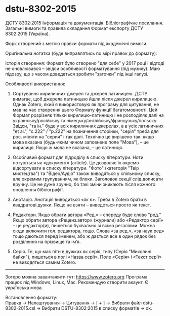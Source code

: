 # dstu-8302-2015
ДСТУ 8302:2015 Інформація та документація. Бібліографічне посилання. Загальні вимоги та правила складання
Формат експорту ДСТУ 8302:2015 (Україна).

Форк створений з метою правки формати під академічні вимоги.


Оригінальна нотатка (буде виправлятись по мірі правок до формату):

Історія створення:
Формат було створено "для себе" у 2017 році і відтоді не оновлювався – звідси особливості форматування (під музику).
Маю підозру, що з часом доведеться зробити "заточки" під інші галузі.

Особливості використання:
1. Сортування кириличних джерел та джерел латиницею.
ДСТУ вимагає, щоб джерела латиницею йшли після джерел кирилицею. Однак Zotero, який я використовую як програму для цитування, не мав на час створення цього Формату функції багатомовності. Цей Формат розрізняє тільки кирилицю-латиницю і не розподіляє далі на українську/російську та німецьку/англійську/французьку/польску.
Звідси, "та ін." буде у всіх кириличних джерелах, а в усіх латиничних "et al.", "с.222" / "р.222" на позначення сторінки, "серія" треба для рос. міняти на "серия" і так далі.
Технічно це вирішено так: якщо мова вказана (будь-яким чином заповнене поле "Мова"), – це кирилиця. Якщо ж мова не вказана, – це латиниця.
 
2. Особливий формат для підроділу в списку літератури. 
Ноти нотуються як «документ» (article). Це дозволяє їх окремо відсортувати в списку літератури.
"Фото" (категорія "Твір мистецтва") та "Відео/Аудіо" також виводяться у спільному списку, але окремим групуванням, як блоки. 
Заголовок секції слід дописати вручну. Це не дуже зручно, бо такі зміни зникають після кожного оновлення бібліографії.

3. Анотація.
Анотація виводиться «як є». Треба в Zotero брати в квадратові дужки. Якщо не взяти – виведеться просто як текст.

4. Редактори.
Якщо обрати автора «Ред.» – спереду буде слово "ред."
Якщо обрати автора «Реценз.автор» (журнали) або «Редактор серії» – це редактор(и), пишеться буквально зі всіма регаліями. 
Можна сюди включити гол. редактора, тощо. Слова «за ред.», «за наук.ред» тощо даються перед іменем, або ж дається все в один рядок без розділення на прізвище та ім’я.

5. Серія.
Те, що має піти в дужках як серія, типу (Серія "Миколині байки"), пишеться в полі «Назва серії». 
Поле «Серія» і «Текст серії» не виводяться самим Zotero.

***********************************************************************************************************************************************************
Зотеро можна завантажити тут: https://www.zotero.org
Програма працює під Windows, Linux, Mac. Рекомендую створити акаунт.
Є українська мова.

Встановлення формату:  
Правка -> Налаштування -> Цитування -> [ + ] -> Вибрати файл dstu-8302-2015.csl -> Вибрати DSTU-8302:2015 в списку форматів -> ok.
